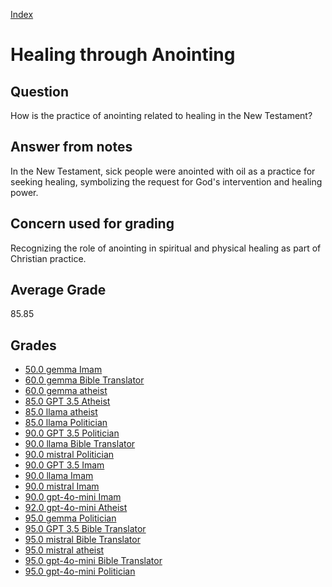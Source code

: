 
[Index](../index.md)
# Healing through Anointing
## Question
How is the practice of anointing related to healing in the New Testament?

## Answer from notes
In the New Testament, sick people were anointed with oil as a practice for seeking healing, symbolizing the request for God's intervention and healing power.

## Concern used for grading
Recognizing the role of anointing in spiritual and physical healing as part of Christian practice.

## Average Grade
85.85

## Grades
 * [50.0 gemma Imam](../answers/gemma_Imam/Healing_through_Anointing.md)
 * [60.0 gemma Bible Translator](../answers/gemma_Bible_Translator/Healing_through_Anointing.md)
 * [60.0 gemma atheist](../answers/gemma_atheist/Healing_through_Anointing.md)
 * [85.0 GPT 3.5 Atheist](../answers/GPT_3.5_Atheist/Healing_through_Anointing.md)
 * [85.0 llama atheist](../answers/llama_atheist/Healing_through_Anointing.md)
 * [85.0 llama Politician](../answers/llama_Politician/Healing_through_Anointing.md)
 * [90.0 GPT 3.5 Politician](../answers/GPT_3.5_Politician/Healing_through_Anointing.md)
 * [90.0 llama Bible Translator](../answers/llama_Bible_Translator/Healing_through_Anointing.md)
 * [90.0 mistral Politician](../answers/mistral_Politician/Healing_through_Anointing.md)
 * [90.0 GPT 3.5 Imam](../answers/GPT_3.5_Imam/Healing_through_Anointing.md)
 * [90.0 llama Imam](../answers/llama_Imam/Healing_through_Anointing.md)
 * [90.0 mistral Imam](../answers/mistral_Imam/Healing_through_Anointing.md)
 * [90.0 gpt-4o-mini Imam](../answers/gpt-4o-mini_Imam/Healing_through_Anointing.md)
 * [92.0 gpt-4o-mini Atheist](../answers/gpt-4o-mini_Atheist/Healing_through_Anointing.md)
 * [95.0 gemma Politician](../answers/gemma_Politician/Healing_through_Anointing.md)
 * [95.0 GPT 3.5 Bible Translator](../answers/GPT_3.5_Bible_Translator/Healing_through_Anointing.md)
 * [95.0 mistral Bible Translator](../answers/mistral_Bible_Translator/Healing_through_Anointing.md)
 * [95.0 mistral atheist](../answers/mistral_atheist/Healing_through_Anointing.md)
 * [95.0 gpt-4o-mini Bible Translator](../answers/gpt-4o-mini_Bible_Translator/Healing_through_Anointing.md)
 * [95.0 gpt-4o-mini Politician](../answers/gpt-4o-mini_Politician/Healing_through_Anointing.md)
